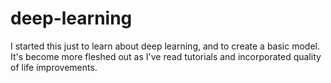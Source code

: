 # deep-learning

I started this just to learn about deep learning, and to create a basic model. It's become more fleshed out as I've read tutorials and incorporated quality of life improvements.
